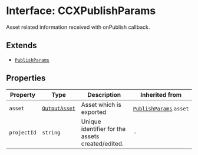 # Interface: CCXPublishParams

Asset related information received with onPublish callback.

## Extends

- [`PublishParams`](publish-params.md)

## Properties

| Property | Type | Description | Inherited from |
| ------ | ------ | ------ | ------ |
| `asset` | [`OutputAsset`](../../../Asset.types/interfaces/output-asset.md) | Asset which is exported | [`PublishParams`](publish-params.md).`asset` |
| `projectId` | `string` | Unique identifier for the assets created/edited. | - |
